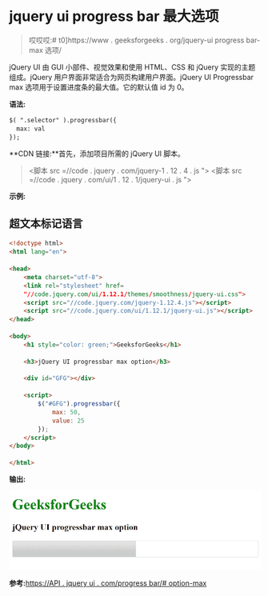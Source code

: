 # jquery ui progress bar 最大选项

> 哎哎哎:# t0]https://www . geeksforgeeks . org/jquery-ui progress bar-max 选项/

jQuery UI 由 GUI 小部件、视觉效果和使用 HTML、CSS 和 jQuery 实现的主题组成。jQuery 用户界面非常适合为网页构建用户界面。jQuery UI Progressbar max 选项用于设置进度条的最大值。它的默认值 id 为 0。

**语法:**

```html
$( ".selector" ).progressbar({
  max: val
});
```

**CDN 链接:**首先，添加项目所需的 jQuery UI 脚本。

> <link rel="”stylesheet”" href="”//code.jquery.com/ui/1.12.1/themes/smoothness/jquery-ui.css”">
> <脚本 src =//code . jquery . com/jquery-1 . 12 . 4 . js "></脚本>
> <脚本 src =//code . jquery . com/ui/1 . 12 . 1/jquery-ui . js "></脚本>

**示例:**

## 超文本标记语言

```html
<!doctype html>
<html lang="en">

<head>
    <meta charset="utf-8">
    <link rel="stylesheet" href=
    "//code.jquery.com/ui/1.12.1/themes/smoothness/jquery-ui.css">
    <script src="//code.jquery.com/jquery-1.12.4.js"></script>
    <script src="//code.jquery.com/ui/1.12.1/jquery-ui.js"></script>
</head>

<body>
    <h1 style="color: green;">GeeksforGeeks</h1>

    <h3>jQuery UI progressbar max option</h3>

    <div id="GFG"></div>

    <script>
        $("#GFG").progressbar({
            max: 50,
            value: 25
        });
    </script>
</body>

</html>
```

**输出:**

![](img/9438923d3ec8cbeacb085d0728e1b1e7.png)

**参考:**[https://API . jquery ui . com/progress bar/# option-max](https://api.jqueryui.com/progressbar/#option-max)